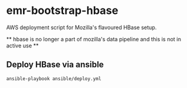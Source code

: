 emr-bootstrap-hbase
===================
AWS deployment script for Mozilla's flavoured HBase setup.

** hbase is no longer a part of mozilla's data pipeline and this is not in active use **

## Deploy HBase via ansible
```bash
ansible-playbook ansible/deploy.yml
```
